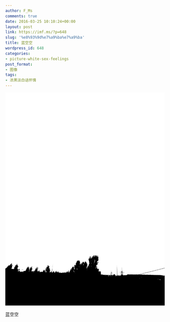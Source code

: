 ```yaml
---
author: F_Ms
comments: true
date: 2016-03-25 10:10:24+00:00
layout: post
link: https://imf.ms/?p=648
slug: '%e8%93%9d%e7%a9%ba%e7%a9%ba'
title: 蓝空空
wordpress_id: 648
categories:
- picture-white-sex-feelings
post_format:
- 图像
tags:
- 浓黑淡白话怀情
---
```


![黑白-色情怀_新闻学院_三楼外景拍摄[002]](/img/post/wp/2016/03/黑白-色情怀_新闻学院_三楼外景拍摄002.jpg)


蓝空空
